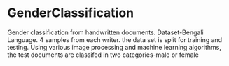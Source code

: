# GenderClassification
Gender classification from handwritten documents.
Dataset-Bengali Language.
4 samples from each writer.
the data set is split for training and testing. 
Using various image processing and machine learning algorithms, the test documents are classifed in two categories-male or female
